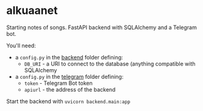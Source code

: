 # alkuaanet

Starting notes of songs. FastAPI backend with SQLAlchemy and a Telegram bot.

You'll need:
* a `config.py` in the [backend](backend) folder defining:
  * `DB_URI` - a URI to connect to the database (anything compatible with SQLAlchemy
* a `config.py` in the [telegram](telegram) folder defining:
  * `token` - Telegram Bot token
  * `apiurl` - the address of the backend


Start the backend with `uvicorn backend.main:app`
